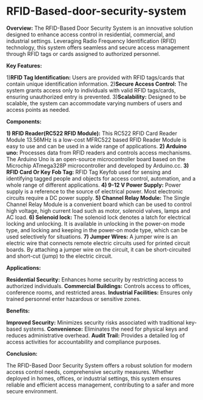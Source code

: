 # RFID-Based-door-security-system

**Overview:**
The RFID-Based Door Security System is an innovative solution designed to enhance access control in residential, commercial, and industrial settings. Leveraging Radio Frequency Identification (RFID) technology, this system offers seamless and secure access management through RFID tags or cards assigned to authorized personnel.

**Key Features:**

1)**RFID Tag Identification:** Users are provided with RFID tags/cards that contain unique identification information.
2)**Secure Access Control:** The system grants access only to individuals with valid RFID tags/cards, ensuring unauthorized entry is prevented.
3)**Scalability:** Designed to be scalable, the system can accommodate varying numbers of users and access points as needed.

**Components:**

**1) RFID Reader(RC522 RFID Module):** This RC522 RFID Card Reader Module 13.56MHz is a low-cost MFRC522 based RFID Reader Module is easy to use and can be used in a wide range of applications.
**2) Arduino uno:** Processes data from RFID readers and controls access mechanisms. The Arduino Uno is an open-source microcontroller board based on the 
Microchip ATmega328P microcontroller and developed by Arduino.cc. 
**3) RFID Card Or Key Fob Tag:** RFID Tag Keyfob used for sensing and identifying tagged people and objects for access control, automation, and a whole range of different applications.
**4) 9-12 V Power Supply:** Power supply is a reference to the source of electrical power. Most electronic circuits require a DC power supply. 
**5) Channel Relay Module:** The Single Channel Relay Module is a convenient board which can be used to control high voltage, high current load such as motor, solenoid valves, lamps and AC load.
**6) Selenoid lock:** The solenoid lock denotes a latch for electrical locking and unlocking. It is available in unlocking in the power-on mode type, and locking and keeping in the power-on mode type, which can be used selectively for situations.
**7) Jumper Wires:** A jumper wire is an electric wire that connects remote electric circuits used for printed circuit boards. By attaching a jumper wire on the circuit, it can be short-circuited and short-cut (jump) to the electric circuit. 


**Applications:**

**Residential Security:** Enhances home security by restricting access to authorized individuals.
**Commercial Buildings:** Controls access to offices, conference rooms, and restricted areas.
**Industrial Facilities:** Ensures only trained personnel enter hazardous or sensitive zones.


**Benefits:**

**Improved Security:** Minimizes security risks associated with traditional key-based systems.
**Convenience:** Eliminates the need for physical keys and reduces administrative overhead.
**Audit Trail:** Provides a detailed log of access activities for accountability and compliance purposes.


**Conclusion:**

The RFID-Based Door Security System offers a robust solution for modern access control needs, comprehensive security measures. Whether deployed in homes, offices, or industrial settings, this system ensures reliable and efficient access management, contributing to a safer and more secure environment.
